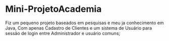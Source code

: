 # Mini-ProjetoAcademia
Fiz um pequeno projeto baseados em pesquisas e meu ja conhecimento em Java, Com apenas Cadastro de Clientes e um sistema de Usuário para sessão de login entre Administrador e usuário comuns;

